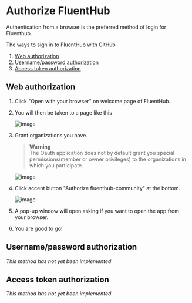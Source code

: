 # Authorize FluentHub

Authentication from a browser is the preferred method of login for Fluenthub.

The ways to sign in to FluentHub with GitHub
1. [Web authorization](#web-authorization)
2. [Username/password authorization](#usernamepassword-authorization)
3. [Access token authorization](#access-token-authorization)

## Web authorization

1. Click "Open with your browser" on welcome page of FluentHub.
2. You will then be taken to a page like this

    ![image](https://user-images.githubusercontent.com/62196528/160758200-461608ba-9ef6-4e20-8817-ce7650e7b96d.png)

4. Grant organizations you have.

    > **Warning**</br>The Oauth application does not by default grant you special permissions(member or owner privileges) to the organizations in which you participate.

    ![image](https://user-images.githubusercontent.com/62196528/160757434-6f99e3ad-878c-43e9-b579-7cc8adb74020.png)

3. Click accent button "Authorize fluenthub-community" at the bottom.

    ![image](https://user-images.githubusercontent.com/62196528/160757448-339c83b0-8217-44fa-afe6-ed41386552bd.png)

5. A pop-up window will open asking if you want to open the app from your browser.
6. You are good to go!

## Username/password authorization

_This method has not yet been implemented_

## Access token authorization

_This method has not yet been implemented_
